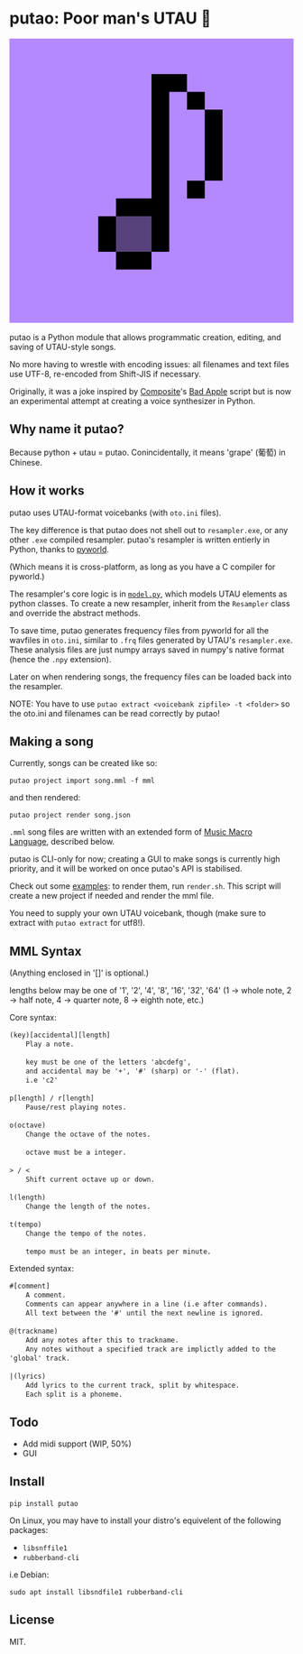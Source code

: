 # putao: Poor man's UTAU 🍇

![レロレロ](https://github.com/ongyx/putao/blob/main/logo.png?raw=true)

putao is a Python module that allows programmatic creation, editing, and saving of UTAU-style songs.

No more having to wrestle with encoding issues: all filenames and text files use UTF-8, re-encoded from Shift-JIS if necessary.

Originally, it was a joke inspired by [Composite]'s [Bad Apple] script but is now an experimental attempt at creating a voice synthesizer in Python.

## Why name it putao?

Because python + utau = putao. Conincidentally, it means 'grape' (葡萄) in Chinese.

## How it works

putao uses UTAU-format voicebanks (with `oto.ini` files).

The key difference is that putao does not shell out to `resampler.exe`, or any other `.exe` compiled resampler.
putao's resampler is written entierly in Python, thanks to [pyworld].

(Which means it is cross-platform, as long as you have a C compiler for pyworld.)

The resampler's core logic is in [`model.py`](./putao/model.py), which models UTAU elements as python classes.
To create a new resampler, inherit from the `Resampler` class and override the abstract methods.

To save time, putao generates frequency files from pyworld for all the wavfiles in `oto.ini`,
similar to `.frq` files generated by UTAU's `resampler.exe`.
These analysis files are just numpy arrays saved in numpy's native format (hence the `.npy` extension).

Later on when rendering songs, the frequency files can be loaded back into the resampler.

NOTE: You have to use `putao extract <voicebank zipfile> -t <folder>` so the oto.ini and filenames can be read correctly by putao!

## Making a song

Currently, songs can be created like so:

```
putao project import song.mml -f mml
```

and then rendered:

```
putao project render song.json
```

`.mml` song files are written with an extended form of [Music Macro Language], described below.

putao is CLI-only for now; creating a GUI to make songs is currently high priority,
and it will be worked on once putao's API is stabilised.

Check out some [examples](./examples): to render them, run `render.sh`.
This script will create a new project if needed and render the mml file.

You need to supply your own UTAU voicebank, though (make sure to extract with `putao extract` for utf8!).

## MML Syntax

(Anything enclosed in '[]' is optional.)

lengths below may be one of '1', '2', '4', '8', '16', '32', '64'
(1 -> whole note, 2 -> half note, 4 -> quarter note, 8 -> eighth note, etc.)

Core syntax:

    (key)[accidental][length]
        Play a note.

        key must be one of the letters 'abcdefg',
        and accidental may be '+', '#' (sharp) or '-' (flat).
        i.e 'c2'

    p[length] / r[length]
        Pause/rest playing notes.

    o(octave)
        Change the octave of the notes.

        octave must be a integer.

    > / <
        Shift current octave up or down.

    l(length)
        Change the length of the notes.

    t(tempo)
        Change the tempo of the notes.

        tempo must be an integer, in beats per minute.

Extended syntax:

    #[comment]
        A comment.
        Comments can appear anywhere in a line (i.e after commands).
        All text between the '#' until the next newline is ignored.

    @(trackname)
        Add any notes after this to trackname.
        Any notes without a specified track are implictly added to the 'global' track.

    |(lyrics)
        Add lyrics to the current track, split by whitespace.
        Each split is a phoneme.

## Todo

- Add midi support (WIP, 50%)
- GUI

## Install

```
pip install putao
```

On Linux, you may have to install your distro's equivelent of the following packages:

- `libsnffile1`
- `rubberband-cli`

i.e Debian:

```
sudo apt install libsndfile1 rubberband-cli
```

## License

MIT.

[Composite]: https://www.youtube.com/c/Composite1618
[Bad Apple]: https://github.com/Composite1618/CompositeMemes/
[pyworld]: https://github.com/JeremyCCHsu/Python-Wrapper-for-World-Vocoder
[Music Macro Language]: https://en.wikipedia.org/wiki/Music_Macro_Language
